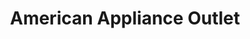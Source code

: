 ---
title: "American Appliance Outlet"
url: /pleasanton/american-appliance-outlet/
shop: houseware
---